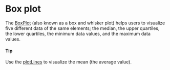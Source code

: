# Box plot
The [BoxPlot](https://api.highcharts.com/highcharts/plotOptions.boxplot) (also known as a box and whisker plot) helps users to visualize five different data of the same elements; the median, the upper quartiles, the lower quartiles, the minimum data values, and the maximum data values.

####  Tip
Use the [plotLines](https://api.highcharts.com/highcharts/yAxis.plotLines) to visualize the mean (the average value).